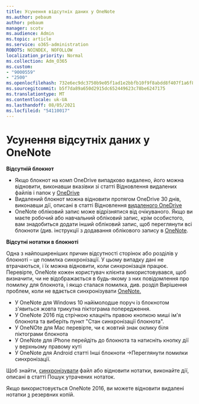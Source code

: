 ```yaml
---
title: Усунення відсутніх даних у OneNote
ms.author: pebaum
author: pebaum
manager: scotv
ms.audience: Admin
ms.topic: article
ms.service: o365-administration
ROBOTS: NOINDEX, NOFOLLOW
localization_priority: Normal
ms.collection: Adm_O365
ms.custom:
- "9000559"
- "2500"
ms.openlocfilehash: 732e6ec9dc3750b9e05f1ad1e2bbfb10f9f8abdd8f407f1a6f82eca3a7f34872
ms.sourcegitcommit: b5f7da89a650d2915dc652449623c78be6247175
ms.translationtype: MT
ms.contentlocale: uk-UA
ms.lasthandoff: 08/05/2021
ms.locfileid: "54110017"
---
```

# <a name="resolving-missing-data-in-onenote"></a>Усунення відсутніх даних у OneNote

**Відсутній блокнот**

- Якщо блокнот на комп OneDrive випадково видалено, його можна відновити, виконавши вказівки зі статті Відновлення видалених файлів і папок у [OneDrive](https://support.office.com/article/949ada80-0026-4db3-a953-c99083e6a84f)
- Видалений блокнот можна відновити протягом OneDrive 30 днів, виконавши дії, описані в статті Відновлення [видаленого OneDrive](https://docs.microsoft.com/onedrive/restore-deleted-onedrive)
- OneNote обліковий запис може відрізнятися від очікуваного. Якщо ви маєте робочий або навчальний обліковий запис, крім особистого, вам знадобиться додати інший обліковий запис, щоб переглянути всі блокноти (див. інструкції з додавання облікового запису в [OneNote](https://support.office.com/article/5afff855-54ee-47e4-a773-db048d4ac299).

**Відсутні нотатки в блокноті**

Одна з найпоширеніших причин відсутності сторінок або розділів у блокноті – це помилка синхронізації. У цьому випадку дані не втрачаються, і їх можна відновити, коли синхронізація працює. Перевірте, OneNote кожен користувач клієнта використовувався, щоб визначити, чи не відображається в будь-якому з них повідомлення про помилку для блокнота, і якщо сталася помилка, див. розділ Вирішення проблем, коли не вдається синхронізувати [OneNote.](https://support.office.com/article/299495ef-66d1-448f-90c1-b785a6968d45)

- У OneNote для Windows 10 найімолодше поруч із блокнотом з'явиться жовта трикутна піктограма попередження.
- У OneNote 2016 під стрічкою клацніть правою кнопкою миші ім'я блокнота та виберіть пункт "Стан синхронізації блокнота".
- У OneNOte для Mac перевірте, чи є жовтий знак оклику біля піктограми блокнота
- У OneNote для iPhone перейдіть до блокнота та натисніть кнопку дії у верхньому правому куті
- У OneNote для Android статті Інші блокноти ->Переглянути помилки синхронізації.

Щоб знайти, [синхронізувати](https://support.office.com/article/32cb2bd7-afe7-44d2-a711-398a88421287) файл або відновити нотатки, виконайте дії, описані в статті Пошук утрачених нотаток.

Якщо використовується OneNote 2016, ви можете відновити видалені нотатки [з](https://support.office.com/article/32ed1036-74fd-4c21-bc28-033a486e6b14) резервних копій.